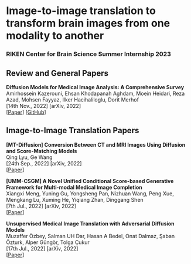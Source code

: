 # Image-to-image translation to transform brain images from one modality to another

### RIKEN Center for Brain Science Summer Internship 2023





## Review and General Papers

**Diffusion Models for Medical Image Analysis: A Comprehensive Survey**\
Amirhossein Kazerouni, Ehsan Khodapanah Aghdam, Moein Heidari, Reza Azad, Mohsen Fayyaz, Ilker Hacihaliloglu, Dorit Merhof\
[14th Nov., 2022] [arXiv, 2022]\
[[Paper](https://arxiv.org/abs/2211.07804)] [[GitHub](https://github.com/amirhossein-kz/Awesome-Diffusion-Models-in-Medical-Imaging#image-to-image-translation)]





## Image-to-Image Translation Papers

**[MT-Diffusion] Conversion Between CT and MRI Images Using Diffusion and Score-Matching Models**\
Qing Lyu, Ge Wang\
[24th Sep., 2022] [arXiv, 2022] \
[[Paper](https://arxiv.org/abs/2209.12104)]


**[UMM-CSGM] A Novel Unified Conditional Score-based Generative Framework for Multi-modal Medical Image Completion**\
Xiangxi Meng, Yuning Gu, Yongsheng Pan, Nizhuan Wang, Peng Xue, Mengkang Lu, Xuming He, Yiqiang Zhan, Dinggang Shen\
[7th Jul., 2022] [arXiv, 2022]\
[[Paper](https://arxiv.org/abs/2207.03430)]


**Unsupervised Medical Image Translation with Adversarial Diffusion Models**\
Muzaffer Özbey, Salman UH Dar, Hasan A Bedel, Onat Dalmaz, Şaban Özturk, Alper Güngör, Tolga Çukur\
[17th Jul., 2022] [arXiv, 2022]\
[[Paper](https://arxiv.org/abs/2207.08208)]
